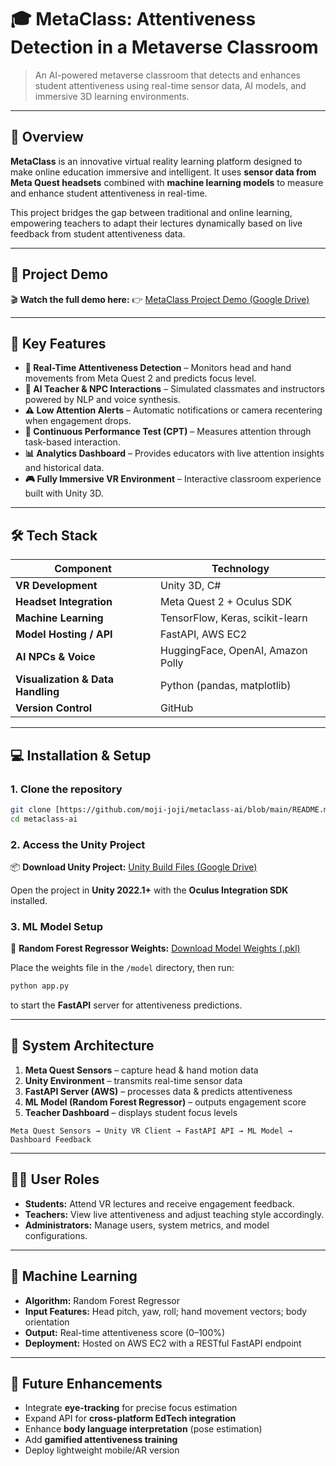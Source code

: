 # 🎓 MetaClass: Attentiveness Detection in a Metaverse Classroom

> An AI-powered metaverse classroom that detects and enhances student attentiveness using real-time sensor data, AI models, and immersive 3D learning environments.

---

## 🧠 Overview

**MetaClass** is an innovative virtual reality learning platform designed to make online education immersive and intelligent.
It uses **sensor data from Meta Quest headsets** combined with **machine learning models** to measure and enhance student attentiveness in real-time.

This project bridges the gap between traditional and online learning, empowering teachers to adapt their lectures dynamically based on live feedback from student attentiveness data.

---

## 🎥 Project Demo

🎬 **Watch the full demo here:**
👉 [MetaClass Project Demo (Google Drive)](https://drive.google.com/file/d/1I7rVLe9jFG95XB17pVmkOht2I7sGnBij/view?usp=sharing)

---

## 🧩 Key Features

* **🧭 Real-Time Attentiveness Detection** – Monitors head and hand movements from Meta Quest 2 and predicts focus level.
* **🤖 AI Teacher & NPC Interactions** – Simulated classmates and instructors powered by NLP and voice synthesis.
* **⚠️ Low Attention Alerts** – Automatic notifications or camera recentering when engagement drops.
* **🧪 Continuous Performance Test (CPT)** – Measures attention through task-based interaction.
* **📊 Analytics Dashboard** – Provides educators with live attention insights and historical data.
* **🎮 Fully Immersive VR Environment** – Interactive classroom experience built with Unity 3D.

---

## 🛠️ Tech Stack

| Component                         | Technology                        |
| --------------------------------- | --------------------------------- |
| **VR Development**                | Unity 3D, C#                      |
| **Headset Integration**           | Meta Quest 2 + Oculus SDK         |
| **Machine Learning**              | TensorFlow, Keras, scikit-learn   |
| **Model Hosting / API**           | FastAPI, AWS EC2                  |
| **AI NPCs & Voice**               | HuggingFace, OpenAI, Amazon Polly |
| **Visualization & Data Handling** | Python (pandas, matplotlib)       |
| **Version Control**               | GitHub                            |

---

## 💻 Installation & Setup

### 1. Clone the repository

```bash
git clone [https://github.com/moji-joji/metaclass-ai/blob/main/README.md)](https://github.com/moji-joji/metaclass-ai.git)
cd metaclass-ai
```

### 2. Access the Unity Project

📦 **Download Unity Project:**
[Unity Build Files (Google Drive)](https://drive.google.com/file/d/1Yz7zKEcFfL2oYNpsqv6oR3WSBBnaARYN/view?usp=sharing)

Open the project in **Unity 2022.1+** with the **Oculus Integration SDK** installed.

### 3. ML Model Setup

📂 **Random Forest Regressor Weights:**
[Download Model Weights (.pkl)](https://drive.google.com/file/d/12iVARFTSgeMRapzTIYI3IQDZkJGH7Pfo/view?usp=sharing)

Place the weights file in the `/model` directory, then run:

```bash
python app.py
```

to start the **FastAPI** server for attentiveness predictions.

---

## 🧮 System Architecture

1. **Meta Quest Sensors** – capture head & hand motion data
2. **Unity Environment** – transmits real-time sensor data
3. **FastAPI Server (AWS)** – processes data & predicts attentiveness
4. **ML Model (Random Forest Regressor)** – outputs engagement score
5. **Teacher Dashboard** – displays student focus levels

```
Meta Quest Sensors → Unity VR Client → FastAPI API → ML Model → Dashboard Feedback
```

---

## 👨‍🏫 User Roles

* **Students:** Attend VR lectures and receive engagement feedback.
* **Teachers:** View live attentiveness and adjust teaching style accordingly.
* **Administrators:** Manage users, system metrics, and model configurations.

---

## 🧠 Machine Learning

* **Algorithm:** Random Forest Regressor
* **Input Features:** Head pitch, yaw, roll; hand movement vectors; body orientation
* **Output:** Real-time attentiveness score (0–100%)
* **Deployment:** Hosted on AWS EC2 with a RESTful FastAPI endpoint

---

## 🚀 Future Enhancements

* Integrate **eye-tracking** for precise focus estimation
* Expand API for **cross-platform EdTech integration**
* Enhance **body language interpretation** (pose estimation)
* Add **gamified attentiveness training**
* Deploy lightweight mobile/AR version



